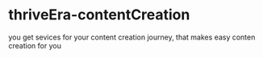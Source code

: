 # thriveEra-contentCreation
you get sevices for your content creation journey, that makes easy conten creation for you 
